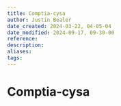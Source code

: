 ```yaml
---
title: Comptia-cysa
author: Justin Bealer
date_created: 2024-03-22, 04-05-04
date_modified: 2024-09-17, 09-30-00
reference: 
description: 
aliases: 
tags: 
---
```

# Comptia-cysa
